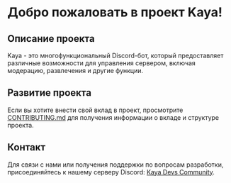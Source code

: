 # Добро пожаловать в проект Kaya!

## Описание проекта

Kaya - это многофункциональный Discord-бот, который предоставляет различные возможности для управления сервером, включая модерацию, развлечения и другие функции.

## Развитие проекта

Если вы хотите внести свой вклад в проект, просмотрите [CONTRIBUTING.md](CONTRIBUTING.md) для получения информации о вкладе и структуре проекта.

## Контакт

Для связи с нами или получения поддержки по вопросам разработки, присоединяйтесь к нашему серверу Discord: [Kaya Devs Community](https://discord.gg/ggg7dmRsvn).
